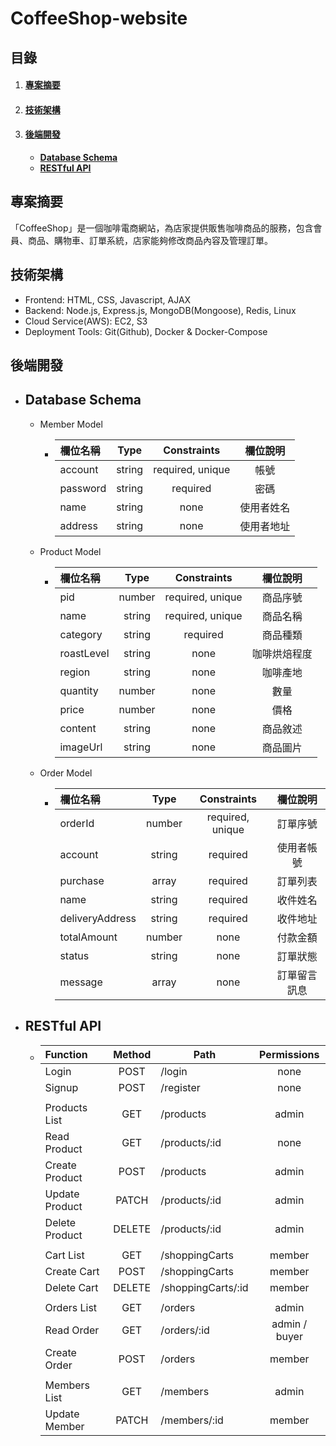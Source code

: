 # CoffeeShop-website
## 目錄
1. #### [專案摘要](#專案摘要)
2. #### [技術架構](#技術架構)    
3. #### [後端開發](#後端開發)
    - [**Database Schema**](#Database%20Schema)
    - [**RESTful API**](#RESTful%20API)

## 專案摘要
「CoffeeShop」是一個咖啡電商網站，為店家提供販售咖啡商品的服務，包含會員、商品、購物車、訂單系統，店家能夠修改商品內容及管理訂單。

## 技術架構

- Frontend: HTML, CSS, Javascript, AJAX
- Backend: Node.js, Express.js, MongoDB(Mongoose), Redis, Linux
- Cloud Service(AWS): EC2, S3 
- Deployment Tools: Git(Github), Docker & Docker-Compose


## 後端開發
- ## Database Schema
	+ Member Model
		+  | 欄位名稱 | Type | Constraints | 欄位說明 |  
            | :--- | :---: | :---: | :---: | 
            |   account | string | required, unique | 帳號 |  
            |   password | string | required | 密碼 |
            |   name | string | none | 使用者姓名 |
            |   address | string | none | 使用者地址 |
	+ Product Model
		+  | 欄位名稱 | Type | Constraints | 欄位說明 |  
           | :--- | :---: | :---: | :---: | 
           |   pid | number | required, unique | 商品序號 |  
           |   name | string | required, unique | 商品名稱 |
           |   category | string | required | 商品種類 |
           |   roastLevel | string | none | 咖啡烘焙程度 |
           |   region | string | none | 咖啡產地 |
           |   quantity | number | none | 數量 |
           |   price | number | none | 價格 |
           |   content | string | none | 商品敘述 |
           |   imageUrl | string | none | 商品圖片 |
	+ Order Model
		+ | 欄位名稱 | Type | Constraints | 欄位說明 |  
          | :--- | :---: | :---: | :---: | 
          | orderId | number | required, unique | 訂單序號 |  
          | account | string | required | 使用者帳號 |
          | purchase | array | required | 訂單列表 |
          | name | string | required | 收件姓名 |
          | deliveryAddress | string | required | 收件地址 |
          | totalAmount | number | none | 付款金額 |
          | status | string | none | 訂單狀態 |
          | message | array | none | 訂單留言訊息 |
- ## RESTful API
	+ | Function | Method | Path | Permissions |
      | :--- | :---: | --- | :---: |
      | Login | POST | /login | none
      | Signup | POST | /register | none
      | |
      | Products List | GET | /products | admin
      | Read Product | GET | /products/:id | none
      | Create Product | POST | /products | admin
      | Update Product | PATCH | /products/:id | admin
      | Delete Product | DELETE | /products/:id | admin
      | |
      | Cart List | GET | /shoppingCarts | member
      | Create Cart | POST | /shoppingCarts | member
      | Delete Cart | DELETE | /shoppingCarts/:id | member
      | |
      | Orders List | GET | /orders | admin
      | Read Order | GET | /orders/:id | admin / buyer
      | Create Order | POST | /orders | member
      | |
      | Members List | GET | /members | admin
      | Update Member | PATCH | /members/:id | member